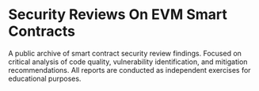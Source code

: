 # Security Reviews On EVM Smart Contracts
A public archive of smart contract security review findings. Focused on critical analysis of code quality, vulnerability identification, and mitigation recommendations. All reports are conducted as independent exercises for educational purposes.
